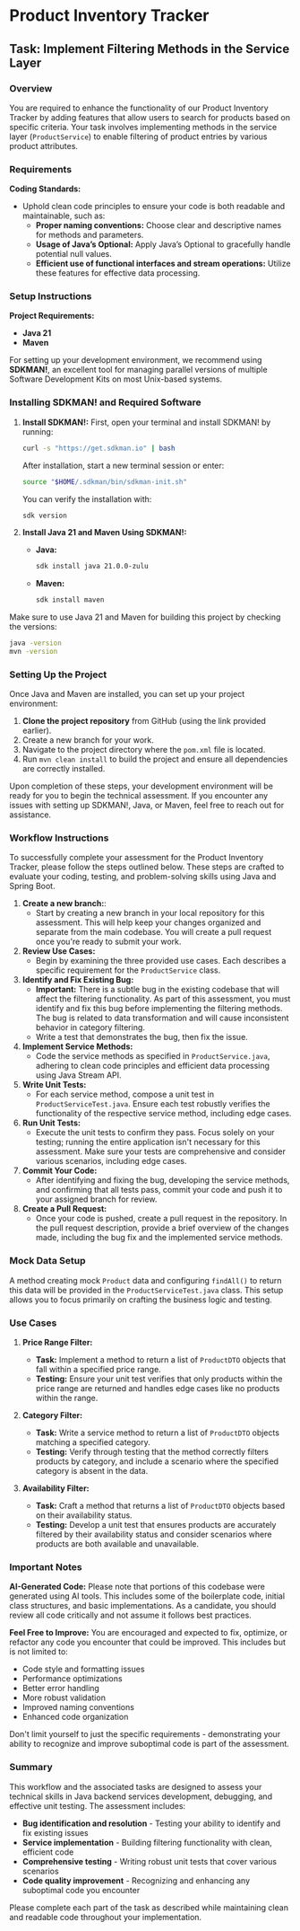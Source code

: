# Product Inventory Tracker

## Task: Implement Filtering Methods in the Service Layer

### Overview

You are required to enhance the functionality of our Product Inventory Tracker by adding features that allow users to search for products based on specific criteria. Your task involves implementing methods in the service layer (`ProductService`) to enable filtering of product entries by various product attributes.

### Requirements

**Coding Standards:**

- Uphold clean code principles to ensure your code is both readable and maintainable, such as:
  - **Proper naming conventions:** Choose clear and descriptive names for methods and parameters.
  - **Usage of Java’s Optional:** Apply Java’s Optional to gracefully handle potential null values.
  - **Efficient use of functional interfaces and stream operations:** Utilize these features for effective data processing.

### Setup Instructions

**Project Requirements:**

- **Java 21**
- **Maven**

For setting up your development environment, we recommend using **SDKMAN!**, an excellent tool for managing parallel versions of multiple Software Development Kits on most Unix-based systems.

### Installing SDKMAN! and Required Software

1. **Install SDKMAN!:**
   First, open your terminal and install SDKMAN! by running:

   ```bash
   curl -s "https://get.sdkman.io" | bash
   ```

   After installation, start a new terminal session or enter:

   ```bash
   source "$HOME/.sdkman/bin/sdkman-init.sh"
   ```

   You can verify the installation with:

   ```bash
   sdk version
   ```

2. **Install Java 21 and Maven Using SDKMAN!:**
   - **Java:**

     ```bash
     sdk install java 21.0.0-zulu
     ```

   - **Maven:**

     ```bash
     sdk install maven
     ```

Make sure to use Java 21 and Maven for building this project by checking the versions:

```bash
java -version
mvn -version
```

### Setting Up the Project

Once Java and Maven are installed, you can set up your project environment:

1. **Clone the project repository** from GitHub (using the link provided earlier).
1. Create a new branch for your work.
1. Navigate to the project directory where the `pom.xml` file is located.
1. Run `mvn clean install` to build the project and ensure all dependencies are correctly installed.

Upon completion of these steps, your development environment will be ready for you to begin the technical assessment. If you encounter any issues with setting up SDKMAN!, Java, or Maven, feel free to reach out for assistance.

### Workflow Instructions

To successfully complete your assessment for the Product Inventory Tracker, please follow the steps outlined below. These steps are crafted to evaluate your coding, testing, and problem-solving skills using Java and Spring Boot.

1. **Create a new branch:**:
   - Start by creating a new branch in your local repository for this assessment. This will help keep your changes organized and separate from the main codebase. You will create a pull request once you're ready to submit your work.
1. **Review Use Cases:**
   - Begin by examining the three provided use cases. Each describes a specific requirement for the `ProductService` class.
1. **Identify and Fix Existing Bug:**
   - **Important:** There is a subtle bug in the existing codebase that will affect the filtering functionality. As part of this assessment, you must identify and fix this bug before implementing the filtering methods. The bug is related to data transformation and will cause inconsistent behavior in category filtering.
   - Write a test that demonstrates the bug, then fix the issue.
1. **Implement Service Methods:**
   - Code the service methods as specified in `ProductService.java`, adhering to clean code principles and efficient data processing using Java Stream API.
1. **Write Unit Tests:**
   - For each service method, compose a unit test in `ProductServiceTest.java`. Ensure each test robustly verifies the functionality of the respective service method, including edge cases.
1. **Run Unit Tests:**
   - Execute the unit tests to confirm they pass. Focus solely on your testing; running the entire application isn't necessary for this assessment. Make sure your tests are comprehensive and consider various scenarios, including edge cases.
1. **Commit Your Code:**
   - After identifying and fixing the bug, developing the service methods, and confirming that all tests pass, commit your code and push it to your assigned branch for review.
1. **Create a Pull Request:**
   - Once your code is pushed, create a pull request in the repository. In the pull request description, provide a brief overview of the changes made, including the bug fix and the implemented service methods.

### Mock Data Setup

A method creating mock `Product` data and configuring `findAll()` to return this data will be provided in the `ProductServiceTest.java` class. This setup allows you to focus primarily on crafting the business logic and testing.

### Use Cases

1. **Price Range Filter:**
   - **Task:** Implement a method to return a list of `ProductDTO` objects that fall within a specified price range.
   - **Testing:** Ensure your unit test verifies that only products within the price range are returned and handles edge cases like no products within the range.
  
2. **Category Filter:**
   - **Task:** Write a service method to return a list of `ProductDTO` objects matching a specified category.
   - **Testing:** Verify through testing that the method correctly filters products by category, and include a scenario where the specified category is absent in the data.

3. **Availability Filter:**
   - **Task:** Craft a method that returns a list of `ProductDTO` objects based on their availability status.
   - **Testing:** Develop a unit test that ensures products are accurately filtered by their availability status and consider scenarios where products are both available and unavailable.

### Important Notes

**AI-Generated Code:** Please note that portions of this codebase were generated using AI tools. This includes some of the boilerplate code, initial class structures, and basic implementations. As a candidate, you should review all code critically and not assume it follows best practices.

**Feel Free to Improve:** You are encouraged and expected to fix, optimize, or refactor any code you encounter that could be improved. This includes but is not limited to:
- Code style and formatting issues
- Performance optimizations
- Better error handling
- More robust validation
- Improved naming conventions
- Enhanced code organization

Don't limit yourself to just the specific requirements - demonstrating your ability to recognize and improve suboptimal code is part of the assessment.

### Summary

This workflow and the associated tasks are designed to assess your technical skills in Java backend services development, debugging, and effective unit testing. The assessment includes:

- **Bug identification and resolution** - Testing your ability to identify and fix existing issues
- **Service implementation** - Building filtering functionality with clean, efficient code  
- **Comprehensive testing** - Writing robust unit tests that cover various scenarios
- **Code quality improvement** - Recognizing and enhancing any suboptimal code you encounter

Please complete each part of the task as described while maintaining clean and readable code throughout your implementation.
